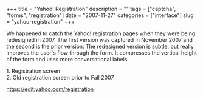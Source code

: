 +++
title = "Yahoo! Registration"
description = ""
tags = ["captcha", "forms", "registration"]
date = "2007-11-27"
categories = ["interface"]
slug = "yahoo-registration"
+++


<p>We happened to catch the Yahoo! registration pages when they were being redesigned in 2007. The first version was captured in November 2007 and the second is the prior version. The redesigned version is subtle, but really improves the user's flow through the form. It compresses the vertical height of the form and uses more conversational labels.</p>
<div id="screens-full" class="clear"><div class="caption">1. Registration screen</div><div class="fullimg clear"><a href="http://media.konigi.com/interface/yahoo-registration-1.png" class="group" rel="group" title="1. Registration screen"><img src="http://media.konigi.com/interface/yahoo-registration-1.png" alt="" class="img-responsive"></a></div></div><div id="screens-full" class="clear"><div class="caption">2. Old registration screen prior to Fall 2007</div><div class="fullimg clear"><a href="http://media.konigi.com/interface/yahoo-registration-2.png" class="group" rel="group" title="2. Old registration screen prior to Fall 2007"><img src="http://media.konigi.com/interface/yahoo-registration-2.png" alt="" class="img-responsive"></a></div></div>        
<p><a href="https://edit.yahoo.com/registration">https://edit.yahoo.com/registration</a></p>

